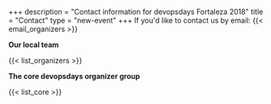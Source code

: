 +++
description = "Contact information for devopsdays Fortaleza 2018"
title = "Contact"
type = "new-event"
+++
If you'd like to contact us by email: {{< email_organizers >}}

**Our local team**

{{< list_organizers >}}

**The core devopsdays organizer group**

{{< list_core >}}